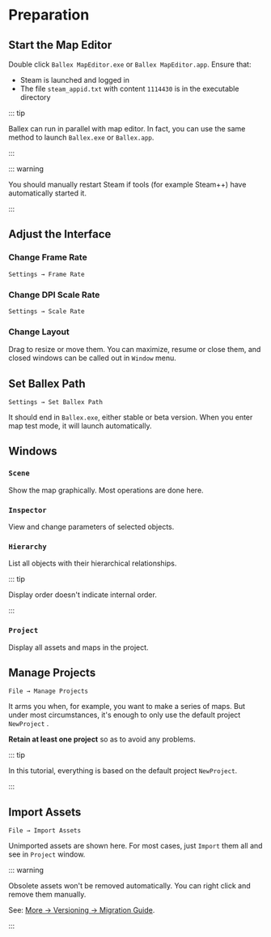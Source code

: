 # Preparation

## Start the Map Editor

Double click `Ballex MapEditor.exe` or `Ballex MapEditor.app`. Ensure that:

- Steam is launched and logged in
- The file `steam_appid.txt` with content `1114430` is in the executable directory

::: tip

Ballex can run in parallel with map editor. In fact, you can use the same method to launch `Ballex.exe` or `Ballex.app`.

:::

::: warning

You should manually restart Steam if tools (for example Steam++) have automatically started it.

:::

## Adjust the Interface

### Change Frame Rate

`Settings → Frame Rate`

### Change DPI Scale Rate

`Settings → Scale Rate`

### Change Layout

Drag to resize or move them. You can maximize, resume or close them, and closed windows can be called out in `Window` menu.

## Set Ballex Path

`Settings → Set Ballex Path`

It should end in `Ballex.exe`, either stable or beta version. When you enter map test mode, it will launch automatically.

## Windows

### `Scene`

Show the map graphically. Most operations are done here.

### `Inspector`

View and change parameters of selected objects.

### `Hierarchy`

List all objects with their hierarchical relationships.

::: tip

Display order doesn't indicate internal order.

:::

### `Project`

Display all assets and maps in the project.

## Manage Projects

`File → Manage Projects`

It arms you when, for example, you want to make a series of maps. But under most circumstances, it's enough to only use the default project `NewProject` .

**Retain at least one project** so as to avoid any problems.

::: tip

In this tutorial, everything is based on the default project `NewProject`.

:::

## Import Assets

`File → Import Assets`

Unimported assets are shown here. For most cases, just `Import` them all and see in `Project` window.

::: warning

Obsolete assets won't be removed automatically. You can right click and remove them manually.

See: [More → Versioning → Migration Guide](/en/migration/guide.md).

:::
